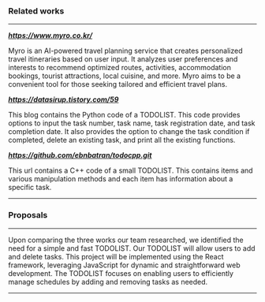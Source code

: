 ### Related works

<hr/>

***https://www.myro.co.kr/***

Myro is an AI-powered travel planning service that creates personalized travel itineraries based on user input. It analyzes user preferences and interests to recommend optimized routes, activities, accommodation bookings, tourist attractions, local cuisine, and more. Myro aims to be a convenient tool for those seeking tailored and efficient travel plans.

***https://datasirup.tistory.com/59***

This blog contains the Python code of a TODOLIST. This code provides options to input the task number, task name, task registration date, and task completion date. It also provides the option to change the task condition if completed, delete an existing task, and print all the existing functions.


***https://github.com/ebnbatran/todocpp.git***

This url contains a C++ code of a small TODOLIST. This contains items and various manipulation methods and each item has information about a specific task.

<hr/>

### Proposals

<hr/>

Upon comparing the three works our team researched, we identified the need for a simple and fast TODOLIST. Our TODOLIST will allow users to add and delete tasks. This project will be implemented using the React framework, leveraging JavaScript for dynamic and straightforward web development. The TODOLIST focuses on enabling users to efficiently manage schedules by adding and removing tasks as needed.

<hr/>
